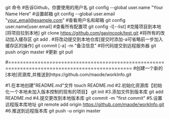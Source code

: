 git 命令
#告诉Github，你要使用的用户名
git config --global user.name "Your Name Here"
#设置邮箱 
git config --global user.email "your_email@example.com"
#查看用户名和邮箱
git config user.name[user.email]
#查看所有配置项
git config -l[--list]
#克隆项目到本地[将项目拉到本地]
git clone https://github.com/gavincook/test.git
#将所有的改动加入缓存区
git add .
#将改动提交到本地仓库[提交时添加-a可省略前一步加入缓存区的操作]
git commit [-a] -m "备注信息"
#将代码提交到远程服务器
git push origin master
#更新
git pull


#================================================================================================
#创建一个新的[本地]资源库,并推送到https://github.com/maode/workInfo.git


#1.在本地创建"README.md"文件
touch README.md
#2.初始化资源库【初始化一个本地未加入版本控制的现有的项目】
git init
#3.添加文件到版本库
git add README.md
#4.提交更改到本地版本库
git commit -m "first commit"
#5.设置远程版本库地址
git remote add origin https://github.com/maode/workInfo.git
#6.推送到远程版本库
git push -u origin master
